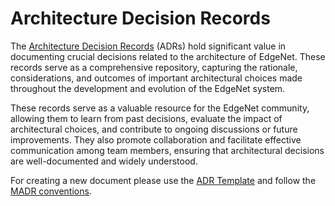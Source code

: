 # Architecture Decision Records
The [Architecture Decision Records](http://ceur-ws.org/Vol-2072/paper9.pdf) (ADRs) hold significant value in documenting crucial decisions related to the architecture of EdgeNet. These records serve as a comprehensive repository, capturing the rationale, considerations, and outcomes of important architectural choices made throughout the development and evolution of the EdgeNet system.

These records serve as a valuable resource for the EdgeNet community, allowing them to learn from past decisions, evaluate the impact of architectural choices, and contribute to ongoing discussions or future improvements. They also promote collaboration and facilitate effective communication among team members, ensuring that architectural decisions are well-documented and widely understood.

For creating a new document please use the [ADR Template](ADR-000-adr-template.md) and follow the [MADR conventions](https://adr.github.io/madr/).

